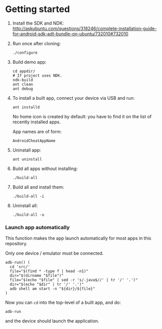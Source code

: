 # Getting started

1. 	Install the SDK and NDK: <http://askubuntu.com/questions/318246/complete-installation-guide-for-android-sdk-adt-bundle-on-ubuntu/732010#732010>

1.	Run once after cloning:

		./configure

1.	Build demo app:

		cd appdir/
		# If project uses NDK.
		ndk-build
		ant clean
		ant debug

1. 	To install a built app, connect your device via USB and run:

        ant installd

    No home icon is created by default: you have to find it on the list of recently installed apps.

    App names are of form:

        AndroidCheatAppName

1. 	Uninstall app:

		ant uninstall

1.	Build all apps without installing:

		./build-all

1.	Build all and install them:

		./build-all -i

1. 	Uninstall all:

		./build-all -u

### Launch app automatically

This function makes the app launch automatically for most apps in this repository.

Only one device / emulator must be connected.

    adb-run() (
      cd 'src/'
      file="$(find * -type f | head -n1)"
      dir="$(dirname "$file")"
      file="$(echo "$file" | sed -r 's/.java$//' | tr '/' '.')"
      dir="$(echo "$dir" | tr '/' '.')"
      adb shell am start -n "${dir}/${file}"
    )

Now you can `cd` into the top-level of a built app, and do:

	adb-run

and the device should launch the application.
